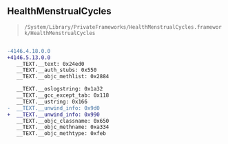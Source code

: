 ## HealthMenstrualCycles

> `/System/Library/PrivateFrameworks/HealthMenstrualCycles.framework/HealthMenstrualCycles`

```diff

-4146.4.18.0.0
+4146.5.13.0.0
   __TEXT.__text: 0x24ed0
   __TEXT.__auth_stubs: 0x550
   __TEXT.__objc_methlist: 0x2884

   __TEXT.__oslogstring: 0x1a32
   __TEXT.__gcc_except_tab: 0x118
   __TEXT.__ustring: 0x166
-  __TEXT.__unwind_info: 0x9d0
+  __TEXT.__unwind_info: 0x990
   __TEXT.__objc_classname: 0x650
   __TEXT.__objc_methname: 0xa334
   __TEXT.__objc_methtype: 0xfeb

```
